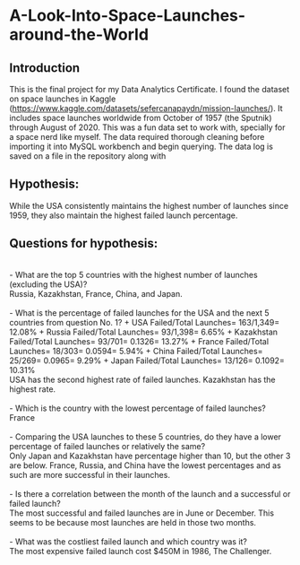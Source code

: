 # A-Look-Into-Space-Launches-around-the-World
## Introduction
This is the final project for my Data Analytics Certificate. I found the dataset on space launches in Kaggle (https://www.kaggle.com/datasets/sefercanapaydn/mission-launches/). It includes space launches worldwide from October of 1957 (the Sputnik) through August of 2020. This was a fun data set to work with, specially for a space nerd like myself. The data required thorough cleaning before importing it into MySQL workbench and begin querying. The data log is saved on a file in the repository along with 
## Hypothesis:
While the USA consistently maintains the highest number of launches since 1959, they also maintain the highest failed launch percentage.
## Questions for hypothesis:
</br>
- What are the top 5 countries with the highest number of launches (excluding the USA)?
</br>
Russia, Kazakhstan, France, China, and Japan.
</br></br>
- What is the percentage of failed launches for the USA and the next 5 countries from question No. 1?
+ USA Failed/Total Launches= 163/1,349= 12.08%
+ Russia Failed/Total Launches= 93/1,398= 6.65%
+ Kazakhstan Failed/Total Launches= 93/701= 0.1326= 13.27%
+ France	Failed/Total Launches= 18/303= 0.0594= 5.94%
+ China Failed/Total Launches= 25/269= 0.0965= 9.29%
+ Japan Failed/Total Launches= 13/126= 0.1092= 10.31%
</br>
USA has the second highest rate of failed launches. Kazakhstan has the highest rate.
</br></br>
- Which is the country with the lowest percentage of failed launches?
</br>
France
</br></br>
- Comparing the USA launches to these 5 countries, do they have a lower percentage of failed launches or relatively the same?
</br>
Only Japan and Kazakhstan have percentage higher than 10, but the other 3 are below. France, Russia, and China have the lowest percentages and as such are more successful in their launches.
</br></br>
- Is there a correlation between the month of the launch and a successful or failed launch?
</br>
The most successful and failed launches are in June or December. This seems to be because most launches are held in those two months.
</br></br>
- What was the costliest failed launch and which country was it?
</br>
The most expensive failed launch cost $450M in 1986, The Challenger.

